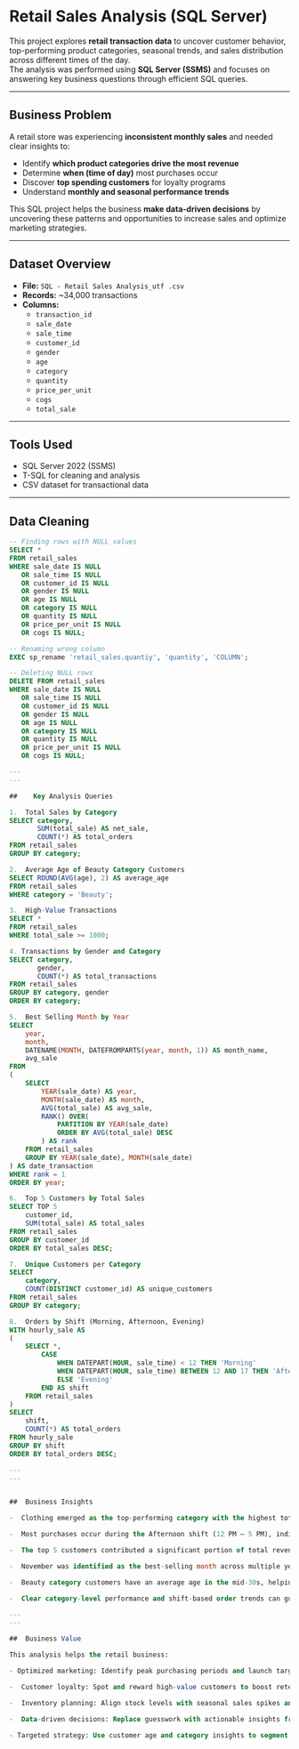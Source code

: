 # Retail Sales Analysis (SQL Server)

This project explores **retail transaction data** to uncover customer behavior, top-performing product categories, seasonal trends, and sales distribution across different times of the day.  
The analysis was performed using **SQL Server (SSMS)** and focuses on answering key business questions through efficient SQL queries.

---

##  Business Problem

A retail store was experiencing **inconsistent monthly sales** and needed clear insights to:
- Identify **which product categories drive the most revenue** 
- Determine **when (time of day)** most purchases occur 
- Discover **top spending customers** for loyalty programs  
- Understand **monthly and seasonal performance trends** 

This SQL project helps the business **make data-driven decisions** by uncovering these patterns and opportunities to increase sales and optimize marketing strategies.

---

##  Dataset Overview

- **File:** `SQL - Retail Sales Analysis_utf .csv`  
- **Records:** ~34,000 transactions  
- **Columns:**
  - `transaction_id`  
  - `sale_date`  
  - `sale_time`  
  - `customer_id`  
  - `gender`  
  - `age`  
  - `category`  
  - `quantity`  
  - `price_per_unit`  
  - `cogs`  
  - `total_sale`

---

##  Tools Used

- SQL Server 2022 (SSMS)  
- T-SQL for cleaning and analysis  
- CSV dataset for transactional data

---

##  Data Cleaning

```sql
-- Finding rows with NULL values
SELECT * 
FROM retail_sales
WHERE sale_date IS NULL 
   OR sale_time IS NULL 
   OR customer_id IS NULL 
   OR gender IS NULL 
   OR age IS NULL 
   OR category IS NULL 
   OR quantity IS NULL 
   OR price_per_unit IS NULL
   OR cogs IS NULL;

-- Renaming wrong column
EXEC sp_rename 'retail_sales.quantiy', 'quantity', 'COLUMN';

-- Deleting NULL rows
DELETE FROM retail_sales
WHERE sale_date IS NULL 
   OR sale_time IS NULL 
   OR customer_id IS NULL 
   OR gender IS NULL 
   OR age IS NULL 
   OR category IS NULL 
   OR quantity IS NULL 
   OR price_per_unit IS NULL 
   OR cogs IS NULL;

---
---

##    Key Analysis Queries

1.  Total Sales by Category
SELECT category,
       SUM(total_sale) AS net_sale,
       COUNT(*) AS total_orders
FROM retail_sales
GROUP BY category;

2.  Average Age of Beauty Category Customers
SELECT ROUND(AVG(age), 2) AS average_age
FROM retail_sales
WHERE category = 'Beauty';

3.  High-Value Transactions
SELECT *
FROM retail_sales
WHERE total_sale >= 1000;

4. Transactions by Gender and Category
SELECT category,
       gender,
       COUNT(*) AS total_transactions
FROM retail_sales
GROUP BY category, gender
ORDER BY category;

5.  Best Selling Month by Year
SELECT 
    year,
    month,
    DATENAME(MONTH, DATEFROMPARTS(year, month, 1)) AS month_name,
    avg_sale
FROM 
(
    SELECT 
        YEAR(sale_date) AS year,
        MONTH(sale_date) AS month,
        AVG(total_sale) AS avg_sale,
        RANK() OVER(
            PARTITION BY YEAR(sale_date) 
            ORDER BY AVG(total_sale) DESC
        ) AS rank
    FROM retail_sales
    GROUP BY YEAR(sale_date), MONTH(sale_date)
) AS date_transaction
WHERE rank = 1
ORDER BY year;

6.  Top 5 Customers by Total Sales
SELECT TOP 5
    customer_id,
    SUM(total_sale) AS total_sales
FROM retail_sales
GROUP BY customer_id
ORDER BY total_sales DESC;

7.  Unique Customers per Category
SELECT 
    category,    
    COUNT(DISTINCT customer_id) AS unique_customers
FROM retail_sales
GROUP BY category;

8.  Orders by Shift (Morning, Afternoon, Evening)
WITH hourly_sale AS
(
    SELECT *,
        CASE 
            WHEN DATEPART(HOUR, sale_time) < 12 THEN 'Morning'
            WHEN DATEPART(HOUR, sale_time) BETWEEN 12 AND 17 THEN 'Afternoon'
            ELSE 'Evening'
        END AS shift
    FROM retail_sales
)
SELECT 
    shift,
    COUNT(*) AS total_orders
FROM hourly_sale
GROUP BY shift
ORDER BY total_orders DESC;

---
---


##  Business Insights 

-  Clothing emerged as the top-performing category with the highest total sales.

-  Most purchases occur during the Afternoon shift (12 PM – 5 PM), indicating the best time to launch promotions and campaigns.

-  The top 5 customers contributed a significant portion of total revenue — ideal for loyalty or referral programs.

-  November was identified as the best-selling month across multiple years, suggesting seasonal shopping trends.

-  Beauty category customers have an average age in the mid-30s, helping define the target customer segment.

-  Clear category-level performance and shift-based order trends can guide better marketing and inventory planning.

---
---

##  Business Value

This analysis helps the retail business:

- Optimized marketing: Identify peak purchasing periods and launch targeted campaigns.

-  Customer loyalty: Spot and reward high-value customers to boost retention.

-  Inventory planning: Align stock levels with seasonal sales spikes and top-selling categories.

-  Data-driven decisions: Replace guesswork with actionable insights from real transaction data.

- Targeted strategy: Use customer age and category insights to segment audiences and personalize offers.

